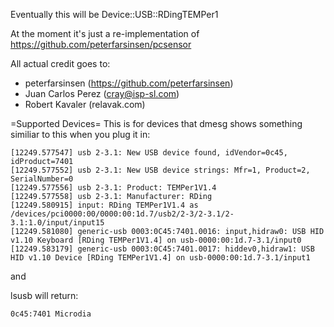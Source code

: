 Eventually this will be Device::USB::RDingTEMPer1

At the moment it's just a re-implementation of https://github.com/peterfarsinsen/pcsensor

All actual credit goes to:
* peterfarsinsen (https://github.com/peterfarsinsen)
* Juan Carlos Perez (cray@isp-sl.com)
* Robert Kavaler (relavak.com)



=Supported Devices=
This is for devices that dmesg shows something similiar to this when you plug it in:
```
[12249.577547] usb 2-3.1: New USB device found, idVendor=0c45, idProduct=7401
[12249.577552] usb 2-3.1: New USB device strings: Mfr=1, Product=2, SerialNumber=0
[12249.577556] usb 2-3.1: Product: TEMPer1V1.4
[12249.577558] usb 2-3.1: Manufacturer: RDing
[12249.580915] input: RDing TEMPer1V1.4 as /devices/pci0000:00/0000:00:1d.7/usb2/2-3/2-3.1/2-3.1:1.0/input/input15
[12249.581080] generic-usb 0003:0C45:7401.0016: input,hidraw0: USB HID v1.10 Keyboard [RDing TEMPer1V1.4] on usb-0000:00:1d.7-3.1/input0
[12249.583179] generic-usb 0003:0C45:7401.0017: hiddev0,hidraw1: USB HID v1.10 Device [RDing TEMPer1V1.4] on usb-0000:00:1d.7-3.1/input1
```
and

lsusb will return:
```
0c45:7401 Microdia
```